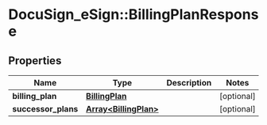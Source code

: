 # DocuSign_eSign::BillingPlanResponse

## Properties
Name | Type | Description | Notes
------------ | ------------- | ------------- | -------------
**billing_plan** | [**BillingPlan**](BillingPlan.md) |  | [optional] 
**successor_plans** | [**Array&lt;BillingPlan&gt;**](BillingPlan.md) |  | [optional] 


